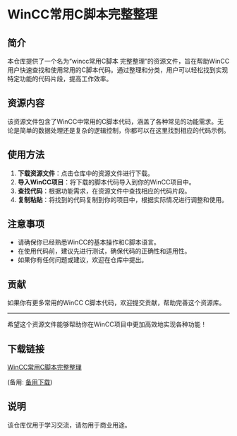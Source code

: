 # WinCC常用C脚本完整整理

## 简介

本仓库提供了一个名为“wincc常用C脚本 完整整理”的资源文件，旨在帮助WinCC用户快速查找和使用常用的C脚本代码。通过整理和分类，用户可以轻松找到实现特定功能的代码片段，提高工作效率。

## 资源内容

该资源文件包含了WinCC中常用的C脚本代码，涵盖了各种常见的功能需求。无论是简单的数据处理还是复杂的逻辑控制，你都可以在这里找到相应的代码示例。

## 使用方法

1. **下载资源文件**：点击仓库中的资源文件进行下载。
2. **导入WinCC项目**：将下载的脚本代码导入到你的WinCC项目中。
3. **查找代码**：根据功能需求，在资源文件中查找相应的代码片段。
4. **复制粘贴**：将找到的代码复制到你的项目中，根据实际情况进行调整和使用。

## 注意事项

- 请确保你已经熟悉WinCC的基本操作和C脚本语言。
- 在使用代码前，建议先进行测试，确保代码的正确性和适用性。
- 如果你有任何问题或建议，欢迎在仓库中提出。

## 贡献

如果你有更多常用的WinCC C脚本代码，欢迎提交贡献，帮助完善这个资源库。

---

希望这个资源文件能够帮助你在WinCC项目中更加高效地实现各种功能！

## 下载链接
[WinCC常用C脚本完整整理](https://pan.quark.cn/s/c5d2081cb74a) 

(备用: [备用下载](https://pan.baidu.com/s/1Kcu-tDV0YKXI-ozFy-Ee3A?pwd=1234))

## 说明

该仓库仅用于学习交流，请勿用于商业用途。
